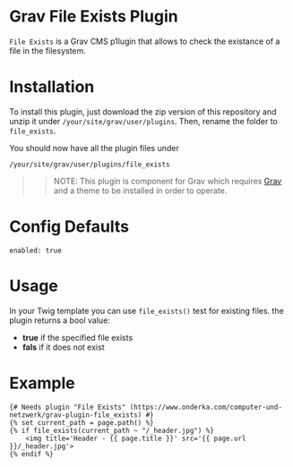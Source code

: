 # Grav File Exists Plugin

`File Exists` is a Grav CMS p1lugin that allows to check the existance of a file in the filesystem.

# Installation

To install this plugin, just download the zip version of this repository and unzip it under `/your/site/grav/user/plugins`. Then, rename the folder to `file_exists`.

You should now have all the plugin files under

	/your/site/grav/user/plugins/file_exists

>> NOTE: This plugin is component for Grav which requires [Grav](http://github.com/getgrav/grav) and a theme to be installed in order to operate.

# Config Defaults

```
enabled: true
```

# Usage

In your Twig template you can use `file_exists()` test for existing files. the plugin returns a bool value:

- **true** if the specified file exists
- **fals** if it does not exist

# Example

```twig
{# Needs plugin "File Exists" (https://www.onderka.com/computer-und-netzwerk/grav-plugin-file_exists) #}
{% set current_path = page.path() %}
{% if file_exists(current_path ~ "/_header.jpg") %}
    <img title='Header - {{ page.title }}' src='{{ page.url }}/_header.jpg'>
{% endif %}
```
